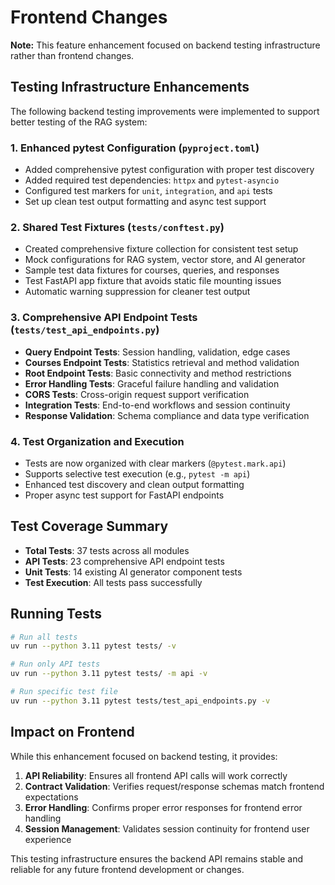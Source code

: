 # Frontend Changes

**Note:** This feature enhancement focused on backend testing infrastructure rather than frontend changes.

## Testing Infrastructure Enhancements

The following backend testing improvements were implemented to support better testing of the RAG system:

### 1. **Enhanced pytest Configuration** (`pyproject.toml`)
- Added comprehensive pytest configuration with proper test discovery
- Added required test dependencies: `httpx` and `pytest-asyncio`
- Configured test markers for `unit`, `integration`, and `api` tests
- Set up clean test output formatting and async test support

### 2. **Shared Test Fixtures** (`tests/conftest.py`)
- Created comprehensive fixture collection for consistent test setup
- Mock configurations for RAG system, vector store, and AI generator
- Sample test data fixtures for courses, queries, and responses
- Test FastAPI app fixture that avoids static file mounting issues
- Automatic warning suppression for cleaner test output

### 3. **Comprehensive API Endpoint Tests** (`tests/test_api_endpoints.py`)
- **Query Endpoint Tests**: Session handling, validation, edge cases
- **Courses Endpoint Tests**: Statistics retrieval and method validation
- **Root Endpoint Tests**: Basic connectivity and method restrictions
- **Error Handling Tests**: Graceful failure handling and validation
- **CORS Tests**: Cross-origin request support verification
- **Integration Tests**: End-to-end workflows and session continuity
- **Response Validation**: Schema compliance and data type verification

### 4. **Test Organization and Execution**
- Tests are now organized with clear markers (`@pytest.mark.api`)
- Supports selective test execution (e.g., `pytest -m api`)
- Enhanced test discovery and clean output formatting
- Proper async test support for FastAPI endpoints

## Test Coverage Summary

- **Total Tests**: 37 tests across all modules
- **API Tests**: 23 comprehensive API endpoint tests
- **Unit Tests**: 14 existing AI generator component tests
- **Test Execution**: All tests pass successfully

## Running Tests

```bash
# Run all tests
uv run --python 3.11 pytest tests/ -v

# Run only API tests
uv run --python 3.11 pytest tests/ -m api -v

# Run specific test file
uv run --python 3.11 pytest tests/test_api_endpoints.py -v
```

## Impact on Frontend

While this enhancement focused on backend testing, it provides:

1. **API Reliability**: Ensures all frontend API calls will work correctly
2. **Contract Validation**: Verifies request/response schemas match frontend expectations
3. **Error Handling**: Confirms proper error responses for frontend error handling
4. **Session Management**: Validates session continuity for frontend user experience

This testing infrastructure ensures the backend API remains stable and reliable for any future frontend development or changes.